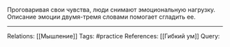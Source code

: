 Проговаривая свои чувства, люди снимают эмоциональную нагрузку. Описание эмоции двумя-тремя словами помогает сгладить ее. 

___
Relations: [[Мышление]]
Tags: #practice 
References: [[Гибкий ум]] 
Query: 